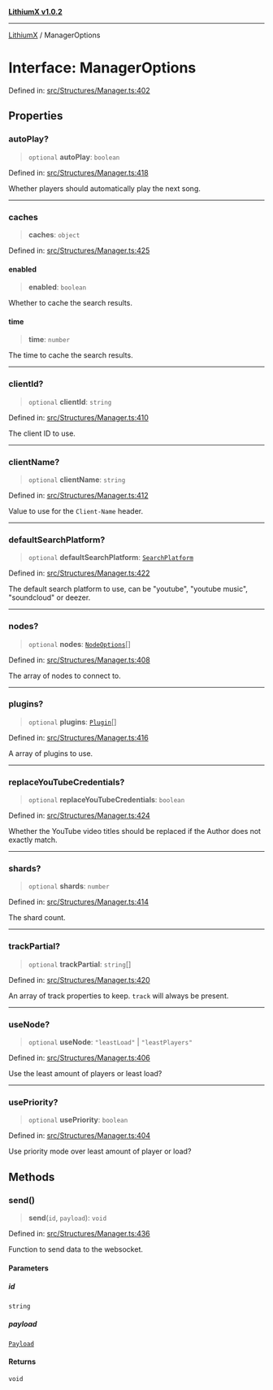 [**LithiumX v1.0.2**](../README.md)

***

[LithiumX](../globals.md) / ManagerOptions

# Interface: ManagerOptions

Defined in: [src/Structures/Manager.ts:402](https://github.com/anantix-network/LithiumX/blob/791eed01fbe9f7030525ce976bc687f47cb06e89/src/Structures/Manager.ts#L402)

## Properties

### autoPlay?

> `optional` **autoPlay**: `boolean`

Defined in: [src/Structures/Manager.ts:418](https://github.com/anantix-network/LithiumX/blob/791eed01fbe9f7030525ce976bc687f47cb06e89/src/Structures/Manager.ts#L418)

Whether players should automatically play the next song.

***

### caches

> **caches**: `object`

Defined in: [src/Structures/Manager.ts:425](https://github.com/anantix-network/LithiumX/blob/791eed01fbe9f7030525ce976bc687f47cb06e89/src/Structures/Manager.ts#L425)

#### enabled

> **enabled**: `boolean`

Whether to cache the search results.

#### time

> **time**: `number`

The time to cache the search results.

***

### clientId?

> `optional` **clientId**: `string`

Defined in: [src/Structures/Manager.ts:410](https://github.com/anantix-network/LithiumX/blob/791eed01fbe9f7030525ce976bc687f47cb06e89/src/Structures/Manager.ts#L410)

The client ID to use.

***

### clientName?

> `optional` **clientName**: `string`

Defined in: [src/Structures/Manager.ts:412](https://github.com/anantix-network/LithiumX/blob/791eed01fbe9f7030525ce976bc687f47cb06e89/src/Structures/Manager.ts#L412)

Value to use for the `Client-Name` header.

***

### defaultSearchPlatform?

> `optional` **defaultSearchPlatform**: [`SearchPlatform`](../type-aliases/SearchPlatform.md)

Defined in: [src/Structures/Manager.ts:422](https://github.com/anantix-network/LithiumX/blob/791eed01fbe9f7030525ce976bc687f47cb06e89/src/Structures/Manager.ts#L422)

The default search platform to use, can be "youtube", "youtube music", "soundcloud" or deezer.

***

### nodes?

> `optional` **nodes**: [`NodeOptions`](NodeOptions.md)[]

Defined in: [src/Structures/Manager.ts:408](https://github.com/anantix-network/LithiumX/blob/791eed01fbe9f7030525ce976bc687f47cb06e89/src/Structures/Manager.ts#L408)

The array of nodes to connect to.

***

### plugins?

> `optional` **plugins**: [`Plugin`](../classes/Plugin.md)[]

Defined in: [src/Structures/Manager.ts:416](https://github.com/anantix-network/LithiumX/blob/791eed01fbe9f7030525ce976bc687f47cb06e89/src/Structures/Manager.ts#L416)

A array of plugins to use.

***

### replaceYouTubeCredentials?

> `optional` **replaceYouTubeCredentials**: `boolean`

Defined in: [src/Structures/Manager.ts:424](https://github.com/anantix-network/LithiumX/blob/791eed01fbe9f7030525ce976bc687f47cb06e89/src/Structures/Manager.ts#L424)

Whether the YouTube video titles should be replaced if the Author does not exactly match.

***

### shards?

> `optional` **shards**: `number`

Defined in: [src/Structures/Manager.ts:414](https://github.com/anantix-network/LithiumX/blob/791eed01fbe9f7030525ce976bc687f47cb06e89/src/Structures/Manager.ts#L414)

The shard count.

***

### trackPartial?

> `optional` **trackPartial**: `string`[]

Defined in: [src/Structures/Manager.ts:420](https://github.com/anantix-network/LithiumX/blob/791eed01fbe9f7030525ce976bc687f47cb06e89/src/Structures/Manager.ts#L420)

An array of track properties to keep. `track` will always be present.

***

### useNode?

> `optional` **useNode**: `"leastLoad"` \| `"leastPlayers"`

Defined in: [src/Structures/Manager.ts:406](https://github.com/anantix-network/LithiumX/blob/791eed01fbe9f7030525ce976bc687f47cb06e89/src/Structures/Manager.ts#L406)

Use the least amount of players or least load?

***

### usePriority?

> `optional` **usePriority**: `boolean`

Defined in: [src/Structures/Manager.ts:404](https://github.com/anantix-network/LithiumX/blob/791eed01fbe9f7030525ce976bc687f47cb06e89/src/Structures/Manager.ts#L404)

Use priority mode over least amount of player or load?

## Methods

### send()

> **send**(`id`, `payload`): `void`

Defined in: [src/Structures/Manager.ts:436](https://github.com/anantix-network/LithiumX/blob/791eed01fbe9f7030525ce976bc687f47cb06e89/src/Structures/Manager.ts#L436)

Function to send data to the websocket.

#### Parameters

##### id

`string`

##### payload

[`Payload`](Payload.md)

#### Returns

`void`
